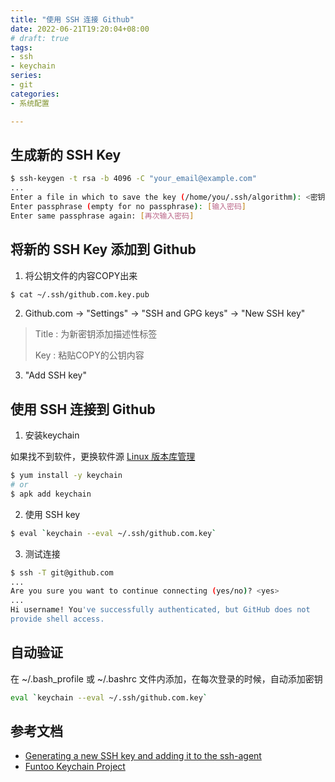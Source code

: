 ```yaml
---
title: "使用 SSH 连接 Github"
date: 2022-06-21T19:20:04+08:00
# draft: true
tags:
- ssh
- keychain
series:
- git
categories:
- 系统配置

---
```


## 生成新的 SSH Key

```bash
$ ssh-keygen -t rsa -b 4096 -C "your_email@example.com"
...
Enter a file in which to save the key (/home/you/.ssh/algorithm): <密钥文件名>
Enter passphrase (empty for no passphrase): [输入密码]
Enter same passphrase again: [再次输入密码]
```

## 将新的 SSH Key 添加到 Github

1. 将公钥文件的内容COPY出来

```bash
$ cat ~/.ssh/github.com.key.pub
```

2. Github.com -> "Settings" -> "SSH and GPG keys" -> "New SSH key"

> Title : 为新密钥添加描述性标签
>
> Key : 粘贴COPY的公钥内容

3. "Add SSH key"

## 使用 SSH 连接到 Github

1. 安装keychain

如果找不到软件，更换软件源 [Linux 版本库管理](../CentOS/Linux_repo_Manual.md)

```bash
$ yum install -y keychain
# or
$ apk add keychain
```

2. 使用 SSH key

```bash
$ eval `keychain --eval ~/.ssh/github.com.key`
```

3. 测试连接

```bash
$ ssh -T git@github.com
...
Are you sure you want to continue connecting (yes/no)? <yes>
...
Hi username! You've successfully authenticated, but GitHub does not
provide shell access.
```

## 自动验证

在 ~/.bash_profile 或 ~/.bashrc 文件内添加，在每次登录的时候，自动添加密钥

```bash
eval `keychain --eval ~/.ssh/github.com.key`
```

## 参考文档

- [Generating a new SSH key and adding it to the ssh-agent](https://docs.github.com/cn/github-ae@latest/authentication/connecting-to-github-with-ssh/generating-a-new-ssh-key-and-adding-it-to-the-ssh-agent)
- [Funtoo Keychain Project](https://www.funtoo.org/Funtoo:Keychain)
